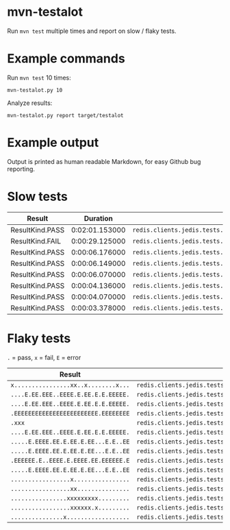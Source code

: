 # mvn-testalot

Run `mvn test` multiple times and report on slow / flaky tests.

# Example commands

Run `mvn test` 10 times:
```
mvn-testalot.py 10
```

Analyze results:
```
mvn-testalot.py report target/testalot
```

# Example output

Output is printed as human readable Markdown, for easy Github bug reporting.

# Slow tests

| Result | Duration | Name |
|--------|----------|------|
| ResultKind.PASS | 0:02:01.153000 | `redis.clients.jedis.tests.JedisSentinelTest.sentinelFailover()` |
| ResultKind.FAIL | 0:00:29.125000 | `redis.clients.jedis.tests.JedisSentinelPoolTest.returnResourceDestroysResourceOnException()` |
| ResultKind.PASS | 0:00:06.176000 | `redis.clients.jedis.tests.JedisClusterTest.testReadonly()` |
| ResultKind.PASS | 0:00:06.149000 | `redis.clients.jedis.tests.SSLJedisClusterTest.testReadonly()` |
| ResultKind.PASS | 0:00:06.070000 | `redis.clients.jedis.tests.SSLJedisClusterWithCompleteCredentialsTest.testReadonly()` |
| ResultKind.PASS | 0:00:04.136000 | `redis.clients.jedis.tests.ShardedJedisPoolWithCompleteCredentialsTest.shouldReturnActiveShardsWhenOneGoesOffline()` |
| ResultKind.PASS | 0:00:04.070000 | `redis.clients.jedis.tests.ShardedJedisPoolTest.shouldReturnActiveShardsWhenOneGoesOffline()` |
| ResultKind.PASS | 0:00:03.378000 | `redis.clients.jedis.tests.JedisSentinelPoolTest.ensureSafeTwiceFailover()` |

# Flaky tests

`.` = pass, `x` = fail, `E` = error

| Result | Name |
|--------|------|
| `x................xx..x........x...` | `redis.clients.jedis.tests.JedisPoolTest.testCloseConnectionOnMakeObject()` |
| `....E.EE.EEE..EEEE.E.EE.E.E.EEEEE.` | `redis.clients.jedis.tests.JedisSentinelPoolTest.checkCloseableConnections()` |
| `....E.EE.EEE..EEEE.E.EE.E.E.EEEEE.` | `redis.clients.jedis.tests.JedisSentinelPoolTest.checkResourceIsCloseable()` |
| `.EEEEEEEEEEEEEEEEEEEEEEEE.EEEEEEEE` | `redis.clients.jedis.tests.JedisSentinelPoolTest.ensureSafeTwiceFailover()` |
| `.xxx` | `redis.clients.jedis.tests.JedisSentinelPoolTest.returnResourceDestroysResourceOnException()` |
| `....E.EE.EEE..EEEE.E.EE.E.E.EEEEE.` | `redis.clients.jedis.tests.JedisSentinelPoolTest.returnResourceShouldResetState()` |
| `.....E.EEEE.EE.E.EE.E.EE...E.E..EE` | `redis.clients.jedis.tests.JedisSentinelPoolWithCompleteCredentialsTest.checkCloseableConnections()` |
| `.....E.EEEE.EE.E.EE.E.EE...E.E..EE` | `redis.clients.jedis.tests.JedisSentinelPoolWithCompleteCredentialsTest.checkResourceIsCloseable()` |
| `.EEEEEE.E..EEEE.E.EEEE.EE.EEEEEE.E` | `redis.clients.jedis.tests.JedisSentinelPoolWithCompleteCredentialsTest.ensureSafeTwiceFailover()` |
| `.....E.EEEE.EE.E.EE.E.EE...E.E..EE` | `redis.clients.jedis.tests.JedisSentinelPoolWithCompleteCredentialsTest.returnResourceShouldResetState()` |
| `.................x................` | `redis.clients.jedis.tests.JedisTest.timeoutConnection()` |
| `.................xx...............` | `redis.clients.jedis.tests.JedisTest.timeoutConnectionWithURI()` |
| `................xxxxxxxxx.........` | `redis.clients.jedis.tests.ShardedJedisPoolTest.shouldReturnActiveShardsWhenOneGoesOffline()` |
| `.................xxxxxx.x.........` | `redis.clients.jedis.tests.ShardedJedisPoolWithCompleteCredentialsTest.shouldReturnActiveShardsWhenOneGoesOffline()` |
| `...............x..................` | `redis.clients.jedis.tests.commands.ControlCommandsTest.clientPause()` |